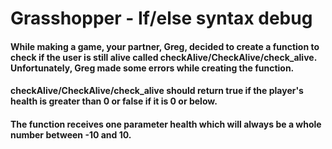 # Grasshopper - If/else syntax debug

#### While making a game, your partner, Greg, decided to create a function to check if the user is still alive called checkAlive/CheckAlive/check_alive. Unfortunately, Greg made some errors while creating the function.

#### checkAlive/CheckAlive/check_alive should return true if the player's health is greater than 0 or false if it is 0 or below.

#### The function receives one parameter health which will always be a whole number between -10 and 10.
